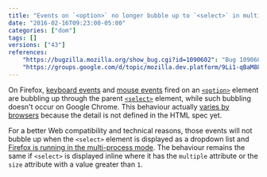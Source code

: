 ```yaml
---
title: "Events on `<option>` no longer bubble up to `<select>` in multi-process Firefox"
date: "2016-02-16T09:23:00-05:00"
categories: ["dom"]
tags: []
versions: ["43"]
references:
    "https://bugzilla.mozilla.org/show_bug.cgi?id=1090602": "Bug 1090602 - [e10s] <option> events do not bubble up through parent <select>"
    "https://groups.google.com/d/topic/mozilla.dev.platform/9Li1-qBaM88/discussion": "mozilla.dev.platform: Proposal to converge with Chromium / Blink for not firing events on <option>’s from <select> dropdowns"
---
```

On Firefox, [keyboard events](https://developer.mozilla.org/en-US/docs/Web/API/KeyboardEvent) and [mouse events](https://developer.mozilla.org/en-US/docs/Web/API/MouseEvent) fired on an [`<option>`](https://developer.mozilla.org/en-US/docs/Web/HTML/Element/option) element are bubbling up through the parent [`<select>`](https://developer.mozilla.org/en-US/docs/Web/HTML/Element/select) element, while such bubbling doesn't occur on Google Chrome. This behaviour actually [varies by browsers](https://bugzilla.mozilla.org/show_bug.cgi?id=1090602#c27) because the detail is not defined in the HTML spec yet.

For a better Web compatibility and technical reasons, those events will not bubble up when the `<select>` element is displayed as a dropdown list and [Firefox is running in the multi-process mode](https://www.fxsitecompat.com/en-CA/docs/2015/multi-process-is-enabled-by-default-on-the-developer-edition/). The behaviour remains the same if `<select>` is displayed inline where it has the `multiple` attribute or the `size` attribute with a value greater than `1`.
